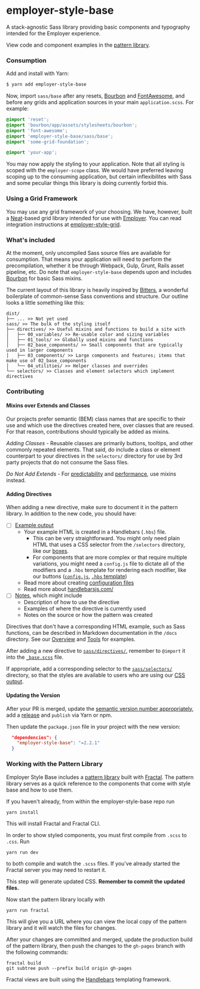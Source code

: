 # employer-style-base

A stack-agnostic Sass library providing basic components and typography intended for the Employer experience.

View code and component examples in the [pattern library](http://cb-talent-development.github.io/employer-style-base/).

### Consumption

Add and install with Yarn:

```sh
$ yarn add employer-style-base
```

Now, import `sass/base` after any resets, [Bourbon](http://bourbon.io/) and [FontAwesome](http://fontawesome.io/), and before any grids and application sources in your main `application.scss`. For example:

```scss
@import 'reset';
@import 'bourbon/app/assets/stylesheets/bourbon';
@import 'font-awesome';
@import 'employer-style-base/sass/base';
@import 'some-grid-foundation';

@import 'your-app';
```

You may now apply the styling to your application. Note that all styling is scoped with the `employer-scope` class. We would have preferred leaving scoping up to the consuming application, but certain inflexibilites with Sass and some peculiar things this library is doing currently forbid this.

### Using a Grid Framework

You may use any grid framework of your choosing. We have, however, built a [Neat](http://neat.bourbon.io/)-based grid library intended for use with [Employer](https://github.com/cbdr/employer). You can read integration instructions at [employer-style-grid](https://github.com/cb-talent-development/employer-style-grid).

### What's included

At the moment, only uncompiled Sass source files are available for consumption. That means your application will need to perform the precompilation, whether it be through Webpack, Gulp, Grunt, Rails asset pipeline, etc. Do note that `employer-style-base` depends upon and includes [Bourbon](http://bourbon.io/) for basic Sass mixins.

The current layout of this library is heavily inspired by [Bitters](http://bitters.bourbon.io/), a wonderful boilerplate of common-sense Sass conventions and structure. Our outline looks a little something like this:

```
dist/
├── ... >> Not yet used
sass/ >> The bulk of the styling itself
├── directives/ >> Useful mixins and functions to build a site with
│   ├── 00_variables/ >> Re-usable color and sizing variables
│   ├── 01_tools/ >> Globally used mixins and functions
│   ├── 02_base_components/ >> Small components that are typically used in larger components
│   ├── 03_components/ >> Large components and features; items that make use of 02_base_components
│   └── 04_utilities/ >> Helper classes and overrides
└── selectors/ >> Classes and element selectors which implement directives
```

### Contributing

#### Mixins over Extends and Classes
Our projects prefer semantic (BEM) class names that are specific to their use and which use the directives created here, over classes that are reused. For that reason, contributions should typically be added as mixins.

*Adding Classes* - Reusable classes are primarily buttons, tooltips, and other commonly repeated elements. That said, do include a class or element counterpart to your directives in the `selectors/` directory for use by 3rd party projects that do not consume the Sass files.

*Do Not Add Extends* - For [predictability](https://www.sitepoint.com/avoid-sass-extend/) and [performance](https://csswizardry.com/2016/02/mixins-better-for-performance/), use mixins instead.

#### Adding Directives

When adding a new directive, make sure to document it in the pattern library. In addition to the new code, you should have:

- [ ] [Example output](http://fractal.build/guide/components/preview-layouts)
  - Your example HTML is created in a Handlebars (`.hbs`) file.
    - This can be very straightforward. You might only need plain HTML that uses a CSS selector from the `/selectors` directory, like our [boxes](sass/directives/02_base_components/boxes/boxes.hbs).
    - For components that are more complex or that require multiple variations, you might need a `config.js` file to dictate all of the modifiers and a `.hbs` template for rendering each modifier, like our buttons ([`config.js`](sass/directives/02_base_components/button/button.config.js), [`.hbs` template](sass/directives/02_base_components/button/button.hbs))
  - Read more about creating [configuration files](http://fractal.build/guide/components/variants)
  - Read more about [handlebarsjs.com/](http://handlebarsjs.com/)
- [ ] [Notes](http://fractal.build/guide/components/notes), which might include
  - Description of how to use the directive
  - Examples of where the directive is currently used
  - Notes on the source or how the pattern was created

Directives that don't have a corresponding HTML example, such as Sass functions, can be described in Markdown documentation in the `/docs` directory. See our [Overview](docs/index.md) and [Tools](docs/tools.md) for examples.

After adding a new directive to [`sass/directives/`](sass/directives/), remember to `@import` it into the [`_base.scss`](sass/_base.scss) file.

If appropriate, add a corresponding selector to the [`sass/selectors/`](sass/selectors/) directory, so that the styles are available to users who are using our [CSS output](dist/css/employer_style_base.css).

#### Updating the Version

After your PR is merged, update the [semantic version number appropriately](http://semver.org/), add a [release](releases) and `publish` via Yarn or npm.

Then update the `package.json` file in your project with the new version:

```json
  "dependencies": {
    "employer-style-base": "=2.2.1"
  }
```

### Working with the Pattern Library

Employer Style Base includes a [pattern library](http://cb-talent-development.github.io/employer-style-base/) built with [Fractal](http://fractal.build/). The pattern library serves as a quick reference to the components that come with style base and how to use them.

If you haven't already, from within the employer-style-base repo run

```
yarn install
```

This will install Fractal and Fractal CLI.

In order to show styled components, you must first compile from `.scss` to `.css`. Run

```
yarn run dev
```

to both compile and watch the `.scss` files. If you've already started the Fractal server you may need to restart it.

This step will generate updated CSS. **Remember to commit the updated files.**

Now start the pattern library locally with

```
yarn run fractal
```

This will give you a URL where you can view the local copy of the pattern library and it will watch the files for changes.

After your changes are committed and merged, update the production build of the pattern library, then push the changes to the `gh-pages` branch with the following commands:

```
fractal build
git subtree push --prefix build origin gh-pages
```

Fractal views are built using the [Handlebars](http://handlebarsjs.com/) templating framework.
